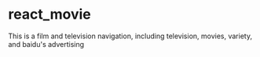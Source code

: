# react_movie
This is a film and television navigation, including television, movies, variety, and baidu's advertising
